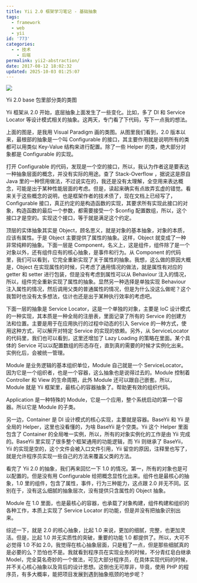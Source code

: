```yaml
---
title: Yii 2.0 框架学习笔记 - 基础抽象
tags:
  - framework
  - web
  - yii
id: '773'
categories:
  - - 技术
    - 后端
permalink: yii2-abstraction/
date: 2017-08-12 18:02:32
updated: 2025-10-03 01:25:07
---
```


[![](http://blog.charlestang.org/wp-content/uploads/2017/08/yii2-abstraction@2x-1024x607.png)](http://blog.charlestang.org/wp-content/uploads/2017/08/yii2-abstraction@2x.png)

Yii 2.0 base 包里部分类的类图

Yii 框架从 2.0 开始，底层抽象上面发生了一些变化。比如，多了 DI 和 Service Locator 等设计模式相关的抽象。这两天，专门看了下代码，写下一点我的想法。

上面的图是，是我用 Visual Paradigm 画的类图。从图里我们看到，2.0 版本以来，最根部的抽象是一个叫 Configurable 的接口，其主要作用就是说明所有的类都可以用类似 Key-Value 结构来进行配置。除了一些 Helper 的类，绝大部分对象都是 Configurable 的实现。
<!-- more -->
打开 Configurable 的代码，发现是一个空的接口，所以，我认为作者这是要表达一种抽象层面的概念，并没有实际的用途。查了 Stack-Overflow ，据说这是原自 Java 里的一种惯用做法，不过说实在的，我还是没有太理解，全空用来表达概念，可能是出于某种性能层面的考虑。但是，读起来确实有点故弄玄虚的错觉。看来关于这些概念的说明，也是框架作者的技术债了，现在文档上已经写了，Configurable 接口，真正约定的是构造函数的实现，其要求所有实现此接口的对象，构造函数的最后一个参数，都需要接受一个 $config 配置数组，所以，这个接口才是空的。实现这个接口，等于就是满足这个约定。

顶层的实体抽象其实是 Object，顾名思义，就是对象的基本抽象，对象的本质，应该有属性。于是 Object 主要提供了属性的抽象。这样，Object 就变成了一种非常纯粹的抽象。下面一层是 Component，名义上，这是组件，组件除了是一个对象以外，还有组件应有的核心抽象，是事件和行为。从 Component 的代码里，我们可以看到，它完全重新实现了关于属性的抽象。我想，这么做的原因大概是，Object 在实现属性的时候，只考虑了通用情况的做法，就是属性有对应的 getter 和 setter 进行包装，但是没有考虑到属性可以从 Behaviour 注入的情况，所以，组件完全重新实现了属性的抽象。显然另一种选择是单独实现 Behaviour 注入属性的情况，然后调用父类的普通属性的情况，但是为什么没这么做呢？这个我暂时也没有太多想法，估计也还是出于某种执行效率的考虑吧。

下面一层的抽象是 Service Locator，这是一个单独的对象，主要是 IoC 设计模式的一种实现，其本质是一种全局的注册表，里面记录了所有的 Service 的创建方法和位置。主要是用于在应用执行的过程中动态的引入 Service 的一种方式，使用这种方式，可以解开对特定 Service 的实现的依赖。另外，从 ServiceLocator 的代码里，我们也可以看到，这里还增加了 Lazy Loading 的策略在里面。某个具体的 Service 可以以配置数组的形态存在，直到真的需要的时候才实例化出来。实例化后，会被统一管理。

Module 是业务逻辑的基本组织单位，Module 自己就是一个 ServiceLocator。因为它是一个组织者，也是一个容器，这么抽象也是说得过去的。Module 控制着 Controller 和 View 的生命周期，此外 Module 还可以跟自己嵌套。所以，Module 就是 Yii 框架里，最核心的容器抽象了。帮助更有效的组织代码。

Application 是一种特殊的 Module，它是一个应用，整个系统启动的第一个容器。所以它是 Module 的子类。

另一边，Container 是 DI 设计模式的核心实现，主要就是容器。BaseYii 和 Yii 是全局的 Helper，这里也没看懂的，为啥 BaseYii 是个空类。Yii 这个 Helper 里面包含了 Container 的全局唯一实例，所以，所有的对象实例化的工作是由 Yii 完成的。BaseYii 里实现了很多整个框架通用的功能逻辑，而 Yii 则继承了 BaseYii，Yii 的实现是空的，这个文件会被入口文件引用，Yii 留空的原因，注释里也写了，就是允许程序员实现一些自己的方法来覆盖父类的方法。

看完了 Yii 2.0 的抽象，我们再来回忆一下 1.0 的情况。第一，所有的对象也是可以配置的。但是没有用 Configurable 给把概念显性化出来。组件也是最核心的抽象，1.0 里的组件，包含了属性，事件，行为三种能力，这点跟 2.0 并无不同。区别在于，没有这么细腻的抽象层次，没有提供只含属性的 Object 抽象。

Module 在 1.0 里面，也是最核心的容器，也承载了对象构建，组件构建和组织的各种工作，本质上实现了 Service Locator 的功能，但是并没有把抽象识别出来。

综述一下，就是 2.0 的核心抽象，比起 1.0 来说，更加的细腻，完整，也更加灵活。但是，比起 1.0 并无实质性的突破，重要的功能 1.0 都提供了。所以，大可不必觉得 1.0 不如 2.0，我觉得在核心抽象层面，只是粗了一点，但是那些细腻真的是必要的么？恐怕也不是。我就看到程序员在实现业务的时候，不分青红皂白继承 Model，完全莫名奇妙的一个做法，可见大部分程序员，在具体实现代码的时候，并不关心核心抽象以及背后的设计思想。这倒也无可厚非，毕竟，使用 PHP 的程序员，有多大概率，能把项目发展到遇到抽象瓶颈的地步呢？